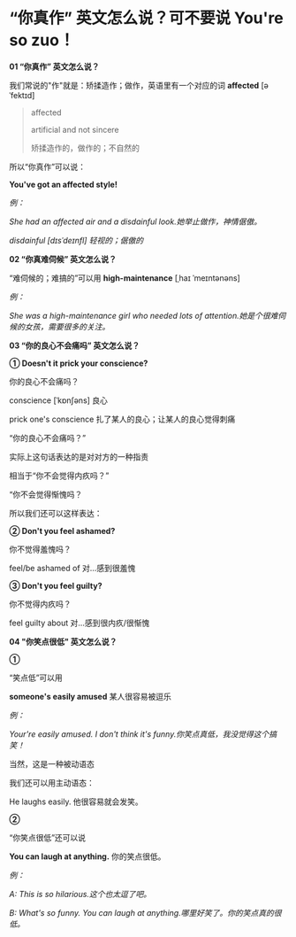 # “你真作” 英文怎么说？可不要说 You're so zuo！

**01 “你真作” 英文怎么说？**

我们常说的"作"就是：矫揉造作；做作，英语里有一个对应的词 **affected** [əˈfektɪd]

> affected
>
> artificial and not sincere
>
> 矫揉造作的，做作的；不自然的

所以“你真作”可以说：

**You've got an affected style!**

_例：_

_She had an affected air and a disdainful look.她举止做作，神情倨傲。_

_disdainful [dɪsˈdeɪnfl] 轻视的；倨傲的_

**02 “你真难伺候” 英文怎么说？**

“难伺候的；难搞的”可以用 **high-maintenance** [ˌhaɪ ˈmeɪntənəns]

_例：_

_She was a high-maintenance girl who needed lots of attention.她是个很难伺候的女孩，需要很多的关注。_

**03 “你的良心不会痛吗” 英文怎么说？**

**① Doesn't it prick your conscience?**

你的良心不会痛吗？

conscience [ˈkɒnʃəns] 良心

prick one's conscience 扎了某人的良心；让某人的良心觉得刺痛

“你的良心不会痛吗？”

实际上这句话表达的是对对方的一种指责

相当于“你不会觉得内疚吗？”

“你不会觉得惭愧吗？

所以我们还可以这样表达：

**② Don't you feel ashamed?**

你不觉得羞愧吗？

feel/be ashamed of 对...感到很羞愧

**③ Don't you feel guilty?**

你不觉得内疚吗？

feel guilty about 对...感到很内疚/很惭愧

**04 "你笑点很低" 英文怎么说？**

**①**

“笑点低”可以用

**someone's easily amused** 某人很容易被逗乐

_例：_

_Your're easily amused. I don't think it's funny.你笑点真低，我没觉得这个搞笑！_

当然，这是一种被动语态

我们还可以用主动语态：

He laughs easily. 他很容易就会发笑。

**②**

“你笑点很低”还可以说

**You can laugh at anything.** 你的笑点很低。

_例：_

_A: This is so hilarious.这个也太逗了吧。_

_B: What's so funny. You can laugh at anything.哪里好笑了。你的笑点真的很低。_
